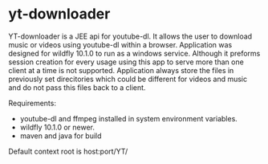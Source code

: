 # yt-downloader

YT-downloader is a JEE api for youtube-dl. It allows the user to download music or videos using youtube-dl within a browser. Application was designed for wildfly 10.1.0 to run as a windows service. Although it preforms session creation for every usage using this app to serve more than one client at a time is not supported. Application always store the files in previously set direcitories which could be different for videos and music and do not pass this files back to a client.

Requirements:

- youtube-dl and ffmpeg installed in system environment variables.
- wildfly 10.1.0 or newer.
- maven and java for build

Default context root is host:port/YT/
